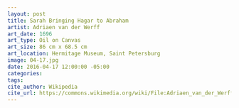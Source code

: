```yaml
---
layout: post
title: Sarah Bringing Hagar to Abraham
artist: Adriaen van der Werff
art_date: 1696
art_type: Oil on Canvas
art_size: 86 cm x 68.5 cm
art_location: Hermitage Museum, Saint Petersburg
image: 04-17.jpg
date: 2016-04-17 12:00:00 -05:00
categories:
tags:
cite_author: Wikipedia
cite_url: https://commons.wikimedia.org/wiki/File:Adriaen_van_der_Werff_007.jpg
---
```

